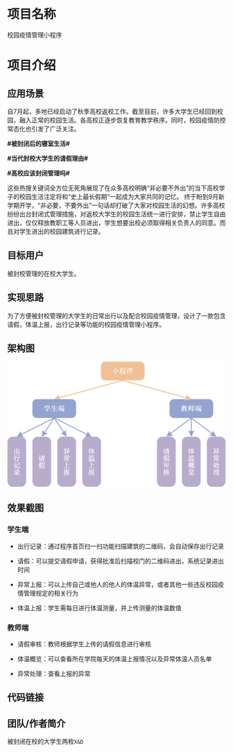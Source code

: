 # 项目名称

校园疫情管理小程序

# 项目介绍

## 应用场景
自7月起，多地已经启动了秋季高校返校工作。截至目前，许多大学生已经回到校园，融入正常的校园生活。各高校正逐步恢复教育教学秩序。同时，校园疫情防控常态化也引发了广泛关注。

**#被封闭后的寝室生活#**

**#当代封校大学生的请假理由#**

**#高校应该封闭管理吗#**

这些热搜关键词全方位无死角展现了在众多高校明确“非必要不外出”的当下高校学子的校园生活注定将和“史上最长假期”一起成为大家共同的记忆。
终于盼到9月新学期开学，“非必要，不要外出”一句话却打破了大家对校园生活的幻想。许多高校纷纷出台封闭式管理措施，对返校大学生的校园生活统一进行安排，禁止学生自由进出，仅仅释放教职工等人员进出，学生想要出校必须取得相关负责人的同意。而且对学生进出的校园建筑进行记录。

## 目标用户

被封校管理的在校大学生。

## 实现思路

为了方便被封校管理的大学生的日常出行以及配合校园疫情管理，设计了一款包含请假，体温上报，出行记录等功能的校园疫情管理小程序。

## 架构图

![架构图](./docs/images/架构图.png)

## 效果截图

### 学生端

- 出行记录：通过程序首页扫一扫功能扫描建筑的二维码，会自动保存出行记录

- 请假：可以提交请假申请，获得批准后扫描校门的二维码进出，系统记录进出时间

- 异常上报：可以上传自己或他人的他人的体温异常，或者其他一些违反校园疫情管理规定的相关行为

- 体温上报：学生需每日进行体温测量，并上传测量的体温数值

### 教师端

- 请假审核：教师根据学生上传的请假信息进行审核

- 体温概览：可以查看所在学院每天的体温上报情况以及异常体温人员名单

- 异常处理：查看上报的异常


## 代码链接

## 团队/作者简介

被封闭在校的大学生两枚`X&D`